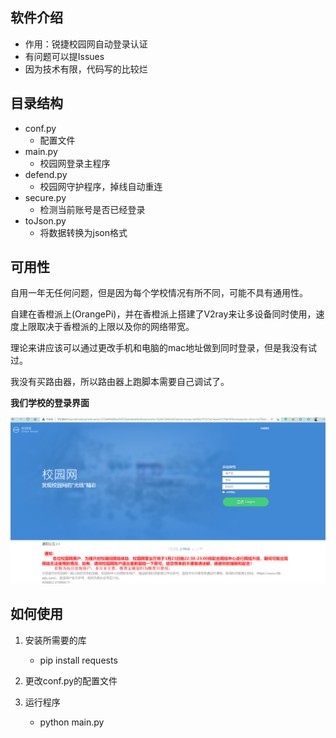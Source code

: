 软件介绍
----
- 作用：锐捷校园网自动登录认证
- 有问题可以提Issues
- 因为技术有限，代码写的比较烂

目录结构
----

- conf.py
  - 配置文件
- main.py
  - 校园网登录主程序
- defend.py
  - 校园网守护程序，掉线自动重连
- secure.py
  - 检测当前账号是否已经登录
- toJson.py
  - 将数据转换为json格式

可用性
----

自用一年无任何问题，但是因为每个学校情况有所不同，可能不具有通用性。

自建在香橙派上(OrangePi)，并在香橙派上搭建了V2ray来让多设备同时使用，速度上限取决于香橙派的上限以及你的网络带宽。

理论来讲应该可以通过更改手机和电脑的mac地址做到同时登录，但是我没有试过。

我没有买路由器，所以路由器上跑脚本需要自己调试了。

**我们学校的登录界面**

![img](./img.png)

如何使用
----

1. 安装所需要的库
     - pip install requests

2. 更改conf.py的配置文件
3. 运行程序
   - python main.py
